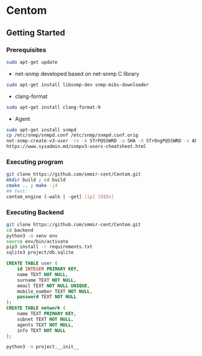 # Centom
<!-- GETTING STARTED -->
## Getting Started

### Prerequisites

```sh
sudo apt-get update
```

* net-snmp
 developed based on net-snmp C library

 ```sh
 sudo apt-get install libsnmp-dev snmp-mibs-downloader
 ```

* clang-format

 ```sh
 sudo apt-get install clang-format-9
 ```

* Agent
<!-- https://kifarunix.com/install-and-configure-snmp-on-ubuntu-debian/ -->
 <!-- cp /usr/bin/net-snmp-create-v3-user ~/
 sed -ie '/prefix=/adatarootdir=${prefix}\/share' /usr/bin/net-snmp-create-v3-user -->
 ```sh
 sudo apt-get install snmpd
 cp /etc/snmp/snmpd.conf /etc/snmp/snmpd.conf.orig
 net-snmp-create-v3-user -ro -A STrP@SSWRD -a SHA -X STr0ngP@SSWRD -x AES snmpadmin
 https://www.sysadmin.md/snmpv3-users-cheatsheet.html
 ```
 <!-- snmpwalk -v3 -a SHA -A STrP@SSWRD -x AES -X STr0ngP@SSWRD -l authPriv -u snmpadmin 192.168.220.129 >> /home/user/Centom/output.txt -->
### Executing program

```sh
git clone https://github.com/smmir-cent/Centom.git
mkdir build ; cd build 
cmake .. ; make -j4
## test:
centom_engine [-walk | -get] [ip] [OIDs]
```
### Executing Backend

```sh
git clone https://github.com/smmir-cent/Centom.git
cd backend
python3 -m venv env
source env/bin/activate
pip3 install -r requirements.txt
sqlite3 project/db.sqlite
```

```sql
CREATE TABLE user (
	id INTEGER PRIMARY KEY,
	name TEXT NOT NULL,
	surname TEXT NOT NULL,
	email TEXT NOT NULL UNIQUE,
	mobile_number TEXT NOT NULL,
	password TEXT NOT NULL
);
CREATE TABLE network (
	name TEXT PRIMARY KEY,
	subnet TEXT NOT NULL,
	agents TEXT NOT NULL,
	info TEXT NOT NULL
);
```

```sh
python3 -m project.__init__
```
